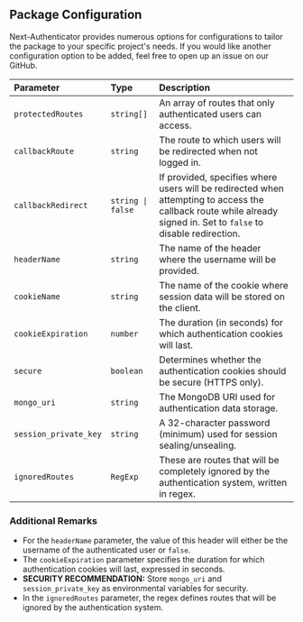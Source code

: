 ## Package Configuration

Next-Authenticator provides numerous options for configurations to tailor the package to your specific project's needs. If you would like another configuration option to be added, feel free to open up an issue on our GitHub.

| Parameter             | Type              | Description                                                                                                                                                        |
| :-------------------- | :---------------- | :----------------------------------------------------------------------------------------------------------------------------------------------------------------- |
| `protectedRoutes`     | `string[]`        | An array of routes that only authenticated users can access.                                                                                                       |
| `callbackRoute`       | `string`          | The route to which users will be redirected when not logged in.                                                                                                    |
| `callbackRedirect`    | `string \| false` | If provided, specifies where users will be redirected when attempting to access the callback route while already signed in. Set to `false` to disable redirection. |
| `headerName`          | `string`          | The name of the header where the username will be provided.                                                                                                        |
| `cookieName`          | `string`          | The name of the cookie where session data will be stored on the client.                                                                                            |
| `cookieExpiration`    | `number`          | The duration (in seconds) for which authentication cookies will last.                                                                                              |
| `secure`              | `boolean`         | Determines whether the authentication cookies should be secure (HTTPS only).                                                                                       |
| `mongo_uri`           | `string`          | The MongoDB URI used for authentication data storage.                                                                                                              |
| `session_private_key` | `string`          | A 32-character password (minimum) used for session sealing/unsealing.                                                                                              |
| `ignoredRoutes`       | `RegExp`          | These are routes that will be completely ignored by the authentication system, written in regex.                                                                   |

### Additional Remarks

- For the `headerName` parameter, the value of this header will either be the username of the authenticated user or `false`.
- The `cookieExpiration` parameter specifies the duration for which authentication cookies will last, expressed in seconds.
- **SECURITY RECOMMENDATION:** Store `mongo_uri` and `session_private_key` as environmental variables for security.
- In the `ignoredRoutes` parameter, the regex defines routes that will be ignored by the authentication system.
